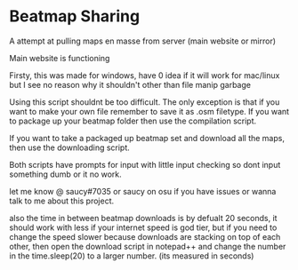 # Beatmap Sharing

A attempt at pulling maps en masse from server (main website or mirror)

Main website is functioning

Firsty, this was made for windows, have 0 idea if it will work for mac/linux but I see no reason why it shouldn't other than file manip garbage

Using this script shouldnt be too difficult. The only exception is that if you want to make your own file remember to save it as .osm filetype. If you want to package up your beatmap folder then use the compilation script.

If you want to take a packaged up beatmap set and download all the maps, then use the downloading script. 

Both scripts have prompts for input with little input checking so dont input something dumb or it no work.

let me know @ saucy#7035 or saucy on osu if you have issues or wanna talk to me about this project.

also the time in between beatmap downloads is by defualt 20 seconds, it should work with less if your internet speed is god tier, but if you need to change the speed slower because downloads are stacking on top of each other, then open the download script in notepad++ and change the number in the time.sleep(20) to a larger number. (its measured in seconds)

